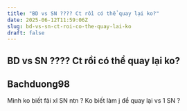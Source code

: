 ```yaml
---
title: "BD vs SN ???? Ct rồi có thể quay lại ko?"
date: 2025-06-12T11:59:06Z
slug: bd-vs-sn-ct-roi-co-the-quay-lai-ko
draft: false
---
```


## BD vs SN ???? Ct rồi có thể quay lại ko?

## Bachduong98

Mình ko biết fải xl SN ntn ? Ko biết làm j để quay lại vs 1 SN ?
